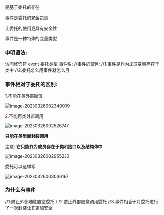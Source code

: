是基于委托的存在

事件是委托的安金包裹

让委托的使用更具有安全性

事件是一种特殊的变量类型





### 申明语法:

访问修饰符 event 委托类型 事件名;
//事件的使用:
//1.事件是作为成员变量存在于类中
//2.委托怎么用事件就怎么用

### 事件相对于委托的区别:

1.不能在类外部赋值

![image-20230326002340039](img/c#_委托_事件.assets/image-20230326002340039.png)

2.不能再类外部调用

![image-20230326002526747](img/c#_委托_事件.assets/image-20230326002526747.png)





**只能在类里面封装调用**

注意:
**它只能作为成员存在于类和接口以及结构体中**



![image-20230326002955220](img/c#_委托_事件.assets/image-20230326002955220.png)



委托可以这样写

![image-20230326003036167](img/c#_委托_事件.assets/image-20230326003036167.png)

### 为什么有事件

//1.防止外部随意置空委托
/ /2.防止外部随意调用委托
//3.事件相当于对委托进行了一次封装让其更加安全